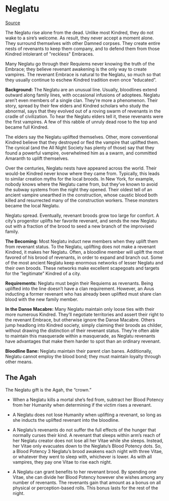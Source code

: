 # Neglatu

[Source](http://theonyxpath.com/lonely-together/)

The Neglatu rise alone from the dead. Unlike most Kindred, they do not wake to a sire’s welcome. As result, they never accept a moment alone. They surround themselves with other Damned corpses. They create entire nests of revenants to keep them company, and to defend them from those Kindred intolerant of "reckless" Embraces.

Many Neglatu go through their Requiems never knowing the truth of the Embrace; they believe revenant awakening is the only way to create vampires. The revenant Embrace is natural to the Neglatu, so much so that they usually continue to eschew Kindred tradition even once “educated”.

**Background:** The Neglatu are an unusual line. Usually, bloodlines extend outward along family lines, with occasional infusions of adoptees. Neglatu aren’t even members of a single clan. They’re more a phenomenon. Their story, spread by their few elders and Kindred scholars who study the abnormal, says that they evolved out of a roving swarm of revenants in the cradle of civilization. To hear the Neglatu elders tell it, these revenants were the first vampires. A few of this rabble of unruly dead rose to the top and became full Kindred.

The elders say the Neglatu uplifted themselves. Other, more conventional Kindred believe that they destroyed or fled the vampire that uplifted them. The cynical (and the All Night Society has plenty of those) say that they found a powerful vampire, overwhelmed him as a swarm, and committed Amaranth to uplift themselves.

Over the centuries, Neglatu nests have appeared across the world. Their would-be Kindred never know where they came from. Typically, this leads to similar creation myths for the local broods. In New York, for example, nobody knows where the Neglatu came from, but they’ve known to avoid the subway systems from the night they opened. Their oldest tell of an ancient vampire unearthed in the construction, whose caustic blood both killed and resurrected many of the construction workers. These monsters became the local Neglatu.

Neglatu spread. Eventually, revenant broods grow too large for comfort. A city’s progenitor uplifts her favorite revenant, and sends the new Neglatu out with a fraction of the brood to seed a new branch of the improvised family.

**The Becoming:** Most Neglatu induct new members when they uplift them from revenant status. To the Neglatu, uplifting does not make a revenant Kindred, it makes her Neglatu. Often, a bloodline member will uplift the most favored of his brood of revenants, in order to expand and branch out. Some of the most ancient Neglatu keep enormous networks of lesser Neglatu and their own broods. These networks make excellent scapegoats and targets for the “legitimate” Kindred of a city.

**Requirements:** Neglatu must begin their Requiems as revenants. Being uplifted into the line doesn’t have a clan requirement. However, an Avus inducting a former revenant who has already been uplifted must share clan blood with the new family member.

**In the Danse Macabre:** Many Neglatu maintain only loose ties with their more numerous Kindred. They’ll negotiate territories and assert their right to the revenant Embrace, but otherwise ignore the Danse Macabre. Others jump headlong into Kindred society, simply claiming their broods as childer, without drawing the distinction of their revenant status. They’re often able to maintain this masquerade within a masquerade, as Neglatu revenants have advantages that make them harder to spot than an ordinary revenant.

**Bloodline Bane:** Neglatu maintain their parent clan banes. Additionally, Neglatu cannot employ the blood bond; they must maintain loyalty through other means.

## The Agah

The Neglatu gift is the Agah, the “crown.”

- When a Neglatu kills a mortal she’s fed from, subtract her Blood Potency from her Humanity when determining if the victim rises a revenant.

- A Neglatu does not lose Humanity when uplifting a revenant, so long as she inducts the uplifted revenant into the bloodline.

- A Neglatu’s revenants do not suffer the full effects of the hunger that normally curses their kind. A revenant that sleeps within arm’s reach of her Neglatu creator does not lose all her Vitae while she sleeps. Instead, her Vitae only evacuates down to the Neglatu’s Blood Potency dots. So, a Blood Potency 3 Neglatu’s brood awakens each night with three Vitae, or whatever they went to sleep with, whichever is lower. As with all vampires, they pay one Vitae to rise each night.

- A Neglatu can grant benefits to her revenant brood. By spending one Vitae, she can divide her Blood Potency however she wishes among any number of revenants. The revenants gain that amount as a bonus on all physical or perception-based rolls. This bonus lasts for the rest of the night.
